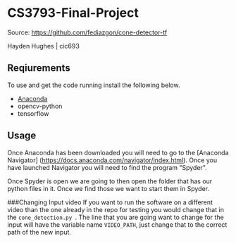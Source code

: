 # CS3793-Final-Project

Source: https://github.com/fediazgon/cone-detector-tf

Hayden Hughes | cic693

## Reqiurements 

To use and get the code running install the following below.

- [Anaconda](https://www.anaconda.com/products/distribution)
- opencv-python
- tensorflow

## Usage

Once Anaconda has been downloaded you will need to go to the [Anaconda Navigator] (https://docs.anaconda.com/navigator/index.html). Once you have launched Navigator you will need to find the program "Spyder".

Once Spyder is open we are going to then open the folder that has our python files in it. Once we find those we want to start them in Spyder.

###Changing Input video
If you want to run the software on a different video than the one already in the repo for testing you would change that in the ```cone_detection.py ```. The line that you are going want to change for the input will have the variable name ```VIDEO_PATH```, just change that to the correct path of the new input.
